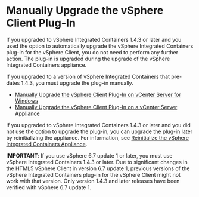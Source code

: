 # Manually Upgrade the vSphere Client Plug-In #

If you upgraded to vSphere Integrated Containers 1.4.3 or later and you used the option to automatically upgrade the vSphere Integrated Containers plug-in for the vSphere Client, you do not need to perform any further action. The plug-in is upgraded during the upgrade of the vSphere Integrated Containers appliance.

If you upgraded to a version of vSphere Integrated Containers that pre-dates 1.4.3, you must upgrade the plug-in manually. 

- [Manually Upgrade the vSphere Client Plug-In on vCenter Server for Windows](upgrade_h5_plugin_windows.md)
- [Manually Upgrade the vSphere Client Plug-In on a vCenter Server Appliance](upgrade_h5_plugin_vcsa.md)

If you upgraded to vSphere Integrated Containers 1.4.3 or later and you did not use the option to upgrade the plug-in, you can  upgrade the plug-in later by reinitializing the appliance. For information, see [Reinitialize the vSphere Integrated Containers Appliance](reinitialize_appliance.md).

**IMPORTANT**: If you use vSphere 6.7 update 1 or later, you must use vSphere Integrated Containers 1.4.3 or later. Due to significant changes in the HTML5 vSphere Client in version 6.7 update 1, previous versions of the vSphere Integrated Containers plug-in for the vSphere Client might not work with that version. Only version 1.4.3 and later releases have been verified with vSphere 6.7 update 1.